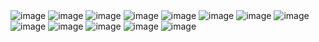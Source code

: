 

<img src = "https://github.com/KLOKESH70/5504203_K-LOKESHWAR-REDDY/blob/main/GIT/GIT%20(SIMPLE%20LEARNING).jpg" alt = "image">
<img src = "https://github.com/KLOKESH70/5504203_K-LOKESHWAR-REDDY/blob/main/SDLC/AGILE.png" alt = "image">

<img src = "https://github.com/KLOKESH70/5504203_K-LOKESHWAR-REDDY/blob/main/Linux/Screenshot%202025-07-31%20011259.png" alt = "image">
<img src = "https://github.com/KLOKESH70/5504203_K-LOKESHWAR-REDDY/blob/main/Linux/Screenshot%202025-07-31%20011319.png" alt = "image">
<img src = "https://github.com/KLOKESH70/5504203_K-LOKESHWAR-REDDY/blob/main/Linux/Screenshot%202025-07-31%20011354.png" alt = "image">
<img src = "https://github.com/KLOKESH70/5504203_K-LOKESHWAR-REDDY/blob/main/Linux/Screenshot%202025-07-31%20011422.png" alt = "image">
<img src = "https://github.com/KLOKESH70/5504203_K-LOKESHWAR-REDDY/blob/main/Linux/Screenshot%202025-07-31%20011448.png" alt = "image">
<img src = "https://github.com/KLOKESH70/5504203_K-LOKESHWAR-REDDY/blob/main/Linux/Screenshot%202025-07-31%20011511.png" alt = "image">
<img src = "https://github.com/KLOKESH70/5504203_K-LOKESHWAR-REDDY/blob/main/Linux/Screenshot%202025-07-31%20011526.png" alt = "image">
<img src = "https://github.com/KLOKESH70/5504203_K-LOKESHWAR-REDDY/blob/main/Linux/Screenshot%202025-07-31%20011540.png" alt = "image">
<img src = "https://github.com/KLOKESH70/5504203_K-LOKESHWAR-REDDY/blob/main/Linux/Screenshot%202025-07-31%20011624.png" alt = "image">
<img src = "https://github.com/KLOKESH70/5504203_K-LOKESHWAR-REDDY/blob/main/Linux/Screenshot%202025-07-31%20011638.png" alt = "image">
<img src = "https://github.com/KLOKESH70/5504203_K-LOKESHWAR-REDDY/blob/main/Linux/Screenshot%202025-07-31%20011649.png" alt = "image">
